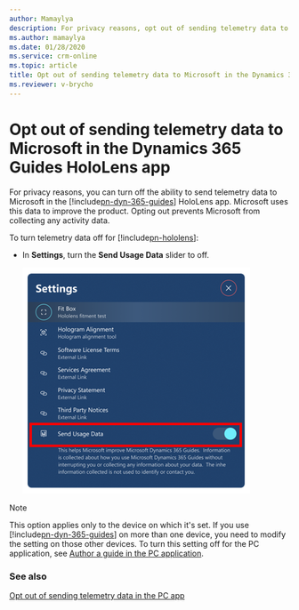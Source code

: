 ```yaml
---
author: Mamaylya
description: For privacy reasons, opt out of sending telemetry data to Microsoft in the Dynamics 365 Guides HoloLens app
ms.author: mamaylya
ms.date: 01/28/2020
ms.service: crm-online
ms.topic: article
title: Opt out of sending telemetry data to Microsoft in the Dynamics 365 Guides HoloLens app
ms.reviewer: v-brycho
---
```


# Opt out of sending telemetry data to Microsoft in the Dynamics 365 Guides HoloLens app

For privacy reasons, you can turn off the ability to send telemetry data to Microsoft in the [!include[pn-dyn-365-guides](../includes/pn-dyn-365-guides.md)] HoloLens app. Microsoft uses this data to improve the product. Opting out prevents Microsoft from collecting any activity data.

To turn telemetry data off for [!include[pn-hololens](../includes/pn-hololens.md)]:

- In **Settings**, turn the **Send Usage Data** slider to off.

    ![Send Usage Data setting](media/send-usage-data.PNG "Send Usage Data setting")
    
> [!NOTE]
> This option applies only to the device on which it's set. If you use [!include[pn-dyn-365-guides](../includes/pn-dyn-365-guides.md)] on more than one device, you need to modify the setting on those other devices. To turn this setting off for the PC application, see [Author a guide in the PC application](pc-app-overview.md). 

### See also

[Opt out of sending telemetry data in the PC app](data-opt-out-pc-app.md)
